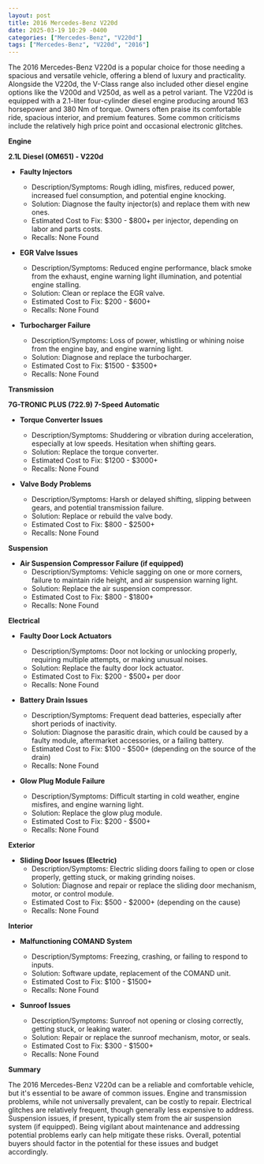 ```yaml
---
layout: post
title: 2016 Mercedes-Benz V220d
date: 2025-03-19 10:29 -0400
categories: ["Mercedes-Benz", "V220d"]
tags: ["Mercedes-Benz", "V220d", "2016"]
---
```

The 2016 Mercedes-Benz V220d is a popular choice for those needing a spacious and versatile vehicle, offering a blend of luxury and practicality. Alongside the V220d, the V-Class range also included other diesel engine options like the V200d and V250d, as well as a petrol variant. The V220d is equipped with a 2.1-liter four-cylinder diesel engine producing around 163 horsepower and 380 Nm of torque. Owners often praise its comfortable ride, spacious interior, and premium features. Some common criticisms include the relatively high price point and occasional electronic glitches.

**Engine**

**2.1L Diesel (OM651) - V220d**
* **Faulty Injectors**
    * Description/Symptoms: Rough idling, misfires, reduced power, increased fuel consumption, and potential engine knocking.
    * Solution: Diagnose the faulty injector(s) and replace them with new ones.
    * Estimated Cost to Fix: $300 - $800+ per injector, depending on labor and parts costs.
    * Recalls: None Found

* **EGR Valve Issues**
    * Description/Symptoms: Reduced engine performance, black smoke from the exhaust, engine warning light illumination, and potential engine stalling.
    * Solution: Clean or replace the EGR valve.
    * Estimated Cost to Fix: $200 - $600+
    * Recalls: None Found

* **Turbocharger Failure**
    * Description/Symptoms: Loss of power, whistling or whining noise from the engine bay, and engine warning light.
    * Solution: Diagnose and replace the turbocharger.
    * Estimated Cost to Fix: $1500 - $3500+
    * Recalls: None Found

**Transmission**

**7G-TRONIC PLUS (722.9) 7-Speed Automatic**

* **Torque Converter Issues**
    * Description/Symptoms: Shuddering or vibration during acceleration, especially at low speeds. Hesitation when shifting gears.
    * Solution: Replace the torque converter.
    * Estimated Cost to Fix: $1200 - $3000+
    * Recalls: None Found

* **Valve Body Problems**
    * Description/Symptoms: Harsh or delayed shifting, slipping between gears, and potential transmission failure.
    * Solution: Replace or rebuild the valve body.
    * Estimated Cost to Fix: $800 - $2500+
    * Recalls: None Found

**Suspension**

* **Air Suspension Compressor Failure (if equipped)**
    * Description/Symptoms: Vehicle sagging on one or more corners, failure to maintain ride height, and air suspension warning light.
    * Solution: Replace the air suspension compressor.
    * Estimated Cost to Fix: $800 - $1800+
    * Recalls: None Found

**Electrical**

* **Faulty Door Lock Actuators**
    * Description/Symptoms: Door not locking or unlocking properly, requiring multiple attempts, or making unusual noises.
    * Solution: Replace the faulty door lock actuator.
    * Estimated Cost to Fix: $200 - $500+ per door
    * Recalls: None Found

* **Battery Drain Issues**
    * Description/Symptoms: Frequent dead batteries, especially after short periods of inactivity.
    * Solution: Diagnose the parasitic drain, which could be caused by a faulty module, aftermarket accessories, or a failing battery.
    * Estimated Cost to Fix: $100 - $500+ (depending on the source of the drain)
    * Recalls: None Found

* **Glow Plug Module Failure**
    * Description/Symptoms: Difficult starting in cold weather, engine misfires, and engine warning light.
    * Solution: Replace the glow plug module.
    * Estimated Cost to Fix: $200 - $500+
    * Recalls: None Found

**Exterior**

* **Sliding Door Issues (Electric)**
    * Description/Symptoms: Electric sliding doors failing to open or close properly, getting stuck, or making grinding noises.
    * Solution: Diagnose and repair or replace the sliding door mechanism, motor, or control module.
    * Estimated Cost to Fix: $500 - $2000+ (depending on the cause)
    * Recalls: None Found

**Interior**

* **Malfunctioning COMAND System**
    * Description/Symptoms: Freezing, crashing, or failing to respond to inputs.
    * Solution: Software update, replacement of the COMAND unit.
    * Estimated Cost to Fix: $100 - $1500+
    * Recalls: None Found

* **Sunroof Issues**
    * Description/Symptoms: Sunroof not opening or closing correctly, getting stuck, or leaking water.
    * Solution: Repair or replace the sunroof mechanism, motor, or seals.
    * Estimated Cost to Fix: $300 - $1500+
    * Recalls: None Found

**Summary**

The 2016 Mercedes-Benz V220d can be a reliable and comfortable vehicle, but it's essential to be aware of common issues. Engine and transmission problems, while not universally prevalent, can be costly to repair. Electrical glitches are relatively frequent, though generally less expensive to address. Suspension issues, if present, typically stem from the air suspension system (if equipped). Being vigilant about maintenance and addressing potential problems early can help mitigate these risks. Overall, potential buyers should factor in the potential for these issues and budget accordingly.

